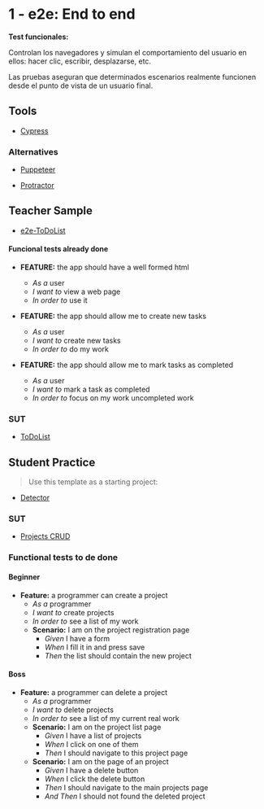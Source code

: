 # 1 - e2e: End to end

**Test funcionales:**

Controlan los navegadores y simulan el comportamiento del usuario en ellos: hacer clic, escribir, desplazarse, etc.

Las pruebas aseguran que determinados escenarios realmente funcionen desde el punto de vista de un usuario final.

## Tools

- [Cypress](https://www.cypress.io/)

### Alternatives

- [Puppeteer](https://pptr.dev/)

- [Protractor](http://www.protractortest.org/#/)

## Teacher Sample

- [e2e-ToDoList](https://github.com/AcademiaBinaria/e2e-ToDoList)

#### Funcional tests already done

- **FEATURE:** the app should have a well formed html
  - _As a_ user
  - _I want to_ view a web page
  - _In order to_ use it

- **FEATURE:** the app should allow me to create new tasks
  - _As a_ user
  - _I want to_ create new tasks
  - _In order to_ do my work

- **FEATURE:**  the app should allow me to mark tasks as completed
  - _As a_ user
  - _I want to_ mark a task as completed
  - _In order to_ focus on my work uncompleted work

### SUT

- [ToDoList](https://academiabinaria.github.io/ToDoList/)

## Student Practice

> Use this template as a starting project:

- [Detector](https://github.com/AtomicBuilders/detector)

### SUT

- [Projects CRUD](https://angularbuilders.github.io/angular-begins/projects)

### Functional tests to de done

#### Beginner

- **Feature:** a programmer can create a project
  - _As a_ programmer
  - _I want to_ create projects
  - _In order to_ see a list of my work
  - **Scenario:** I am on the project registration page
    - _Given_ I have a form
    - _When_ I fill it in and press save
    - _Then_ the list should contain the new project


#### Boss

- **Feature:** a programmer can delete a project
  - _As a_ programmer
  - _I want to_ delete projects
  - _In order to_ see a list of my current real work
  - **Scenario:** I am on the project list page
    - _Given_ I have a list of projects
    - _When_ I click on one of them
    - _Then_ I should navigate to this project page
  - **Scenario:** I am on the page of an project
    - _Given_ I have a delete button
    - _When_ I click the delete button
    - _Then_ I should navigate to the main projects page
    - _And Then_ I should not found the deleted project